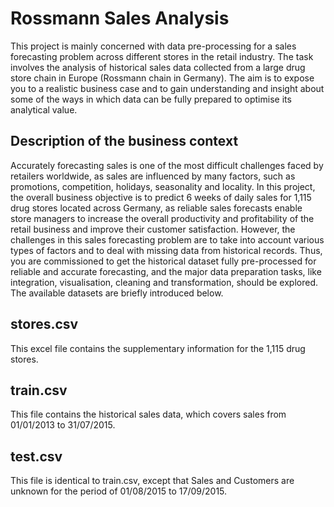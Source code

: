# Rossmann Sales Analysis

This project is mainly concerned with data pre-processing for a sales
forecasting problem across different stores in the retail industry. The task involves the
analysis of historical sales data collected from a large drug store chain in Europe
(Rossmann chain in Germany). The aim is to expose you to a realistic business case
and to gain understanding and insight about some of the ways in which data can be
fully prepared to optimise its analytical value.


## Description of the business context
Accurately forecasting sales is one of the most difficult challenges faced by retailers
worldwide, as sales are influenced by many factors, such as promotions, competition,
holidays, seasonality and locality. In this project, the overall business objective is to
predict 6 weeks of daily sales for 1,115 drug stores located across Germany, as
reliable sales forecasts enable store managers to increase the overall productivity and
profitability of the retail business and improve their customer satisfaction.
However, the challenges in this sales forecasting problem are to take into account
various types of factors and to deal with missing data from historical records. Thus,
you are commissioned to get the historical dataset fully pre-processed for reliable and
accurate forecasting, and the major data preparation tasks, like integration,
visualisation, cleaning and transformation, should be explored. The available datasets
are briefly introduced below.

## stores.csv
This excel file contains the supplementary information for the 1,115 drug stores.

## train.csv
This file contains the historical sales data, which covers sales from 01/01/2013 to
31/07/2015.

## test.csv
This file is identical to train.csv, except that Sales and Customers are unknown for the
period of 01/08/2015 to 17/09/2015.
